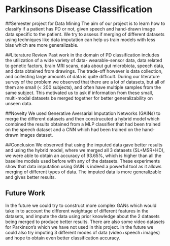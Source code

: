# Parkinsons Disease Classification
##Semester project for Data Mining
The aim of our project is to learn how to classify if a patient has PD or not, given speech and hand-drawn image data specific to the patient. We try to assess if merging of different datasets using techniques like data imputation can help us train models with less bias which are more generalizable.

##Literature Review
Past work in the domain of PD classification includes the utilization of a wide variety of data- wearable-sensor data, data related to genetic factors, brain
MRI scans, data about gut microbiota, speech data, and data obtained from drawings. The trade-off however is data collection, and collecting large amounts of data is quite difficult. During our literature survey of the problem we observed that there are a lot of datasets, but all of them are small (< 200 subjects), and often have multiple samples from the same subject. This motivated us to ask if information from these small, multi-modal datasets be merged together for better generalizability on unseen data. 

##Novelty
We used Generative Aversarial Imputation Networks (GAINs) to merge the different datasets and then construcuted a hybrid model which combined the results obtained from a MLP classifier that had been trained on the speech dataset and a CNN which had been trained on the hand-drawn images dataset.

##Conclusion
We observed that using the imputed data gave better results and using the hybrid model, where we merged all 3 datasets (SL+MSR+HD), we were able to obtain an accuracy of 93.65%, which is higher than all the baseline models used before with any of the datasets. These experiments show that data imputation using GAIN is indeed a powerful tool as it allows merging of different types of data. The imputed data is more generalizable and gives better results.

## Future Work
In the future we could try to construct more complex GANs which would take in to account the different weightage of different features in the datasets, and impute the data using prior knowledge about the 2 datasets being merged to produce better results. There are also some video datasets for Parkinson’s which we have not used in this project. In the future we could also try imputing 3 different modes of data (video+speech+images) and hope to obtain even better classification accuracy.
